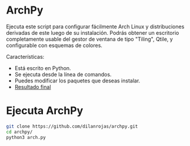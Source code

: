 # ArchPy

Ejecuta este script para configurar fácilmente Arch Linux y distribuciones derivadas de este luego de su instalación. Podrás obtener un escritorio completamente usable del gestor de ventana de tipo "Tiling", Qtile, y configurable con esquemas de colores.

Características:

 - Está escrito en Python.
 - Se ejecuta desde la línea de comandos.
 - Puedes modificar los paquetes que deseas instalar.
 - <a href="https://github.com/itzdilan/dotfiles.git">Resultado final</a>

# Ejecuta ArchPy

```bash
git clone https://github.com/dilanrojas/archpy.git
cd archpy/
python3 arch.py
```
